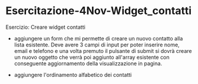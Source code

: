 # Esercitazione-4Nov-Widget_contatti

Esercizio: Creare widget contatti 

- aggiungere un form che mi permette di creare un nuovo contatto alla lista esistente. Deve avere 3 campi di input per poter inserire nome, email e telefono e una volta premuto il pulsante di submit si dovrà creare un nuovo oggetto che verrà poi aggiunto all'array esistente con conseguente aggiornamento della visualizzazione in pagina.

- aggiungere l'ordinamento alfabetico dei contatti 
